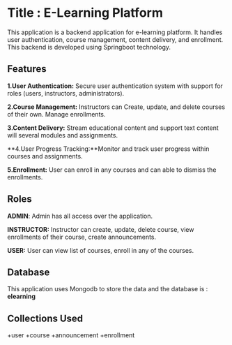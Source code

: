 # Title : E-Learning Platform

This application is a backend application for e-learning platform. It handles user authentication, course management, content delivery, and enrollment. This backend is developed using Springboot technology.

## Features 

**1.User Authentication:** Secure user authentication system with support for roles (users, instructors, administrators).


**2.Course Management:** Instructors can Create, update, and delete courses of their own. Manage enrollments.


**3.Content Delivery:** Stream educational content and support text content will several modules and assignments.


**4.User Progress Tracking:**Monitor and track user progress within courses and assignments.


**5.Enrollment:** User can enroll in any courses and can able to dismiss the enrollments.

## Roles

**ADMIN**: Admin has all access over the application.


**INSTRUCTOR:** Instructor can create, update, delete course, view enrollments of their course, create announcements.


**USER:** User can view list of courses, enroll in any of the courses.

## Database

This application uses Mongodb to store the data and the database is : **elearning**

## Collections Used 

+user
+course
+announcement
+enrollment
